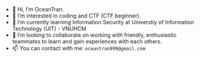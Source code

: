 - 👋 Hi, I’m OceanTran.
- 👀 I’m interested in coding and CTF (CTF beginner).
- 🌱 I’m currently learning Information Security at Universtiy of Information Technology (UIT) - VNUHCM
- 💞️ I’m looking to collaborate on working with friendly, enthusiastic teammates to learn and gain experiences with each others.
- 📫 You can contact with me: `oceantran999@gmail.com`

<!---
OceanTran999/OceanTran999 is a ✨ special ✨ repository because its `README.md` (this file) appears on your GitHub profile.
You can click the Preview link to take a look at your changes.
--->
